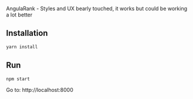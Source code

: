AngulaRank - Styles and UX bearly touched, it works but could be working a lot better

## Installation
```bash
yarn install
```

## Run
```bash
npm start
```
Go to: http://localhost:8000
